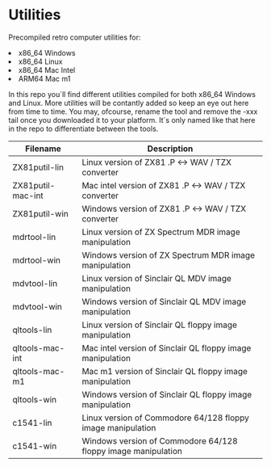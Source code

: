 # Utilities
Precompiled retro computer utilities for:

<li>x86_64 Windows
<li>x86_64 Linux
<li>x86_64 Mac Intel
<li>ARM64 Mac m1

In this repo you´ll find different utilities compiled for both x86_64 Windows and Linux. More utilities will be contantly added so keep an eye out here from time to time. You may, ofcourse, rename the tool and remove the -xxx tail once you downloaded it to your platform. It´s only named like that here in the repo to differentiate between the tools.

| Filename  | Description |
| ------------- | ------------- |
| ZX81putil-lin | Linux version of ZX81 .P <-> WAV / TZX converter |
| ZX81putil-mac-int | Mac intel version of ZX81 .P <-> WAV / TZX converter |
| ZX81putil-win | Windows version of ZX81 .P <-> WAV / TZX converter |
| mdrtool-lin | Linux version of ZX Spectrum MDR image manipulation |
| mdrtool-win | Windows version of ZX Spectrum MDR image manipulation |
| mdvtool-lin | Linux version of Sinclair QL MDV image manipulation |
| mdvtool-win | Windows version of Sinclair QL MDV image manipulation |
| qltools-lin | Linux version of Sinclair QL floppy image manipulation |
| qltools-mac-int | Mac intel version of Sinclair QL floppy image manipulation |
| qltools-mac-m1 | Mac m1 version of Sinclair QL floppy image manipulation |
| qltools-win | Windows version of Sinclair QL floppy image manipulation |
| c1541-lin | Linux version of Commodore 64/128 floppy image manipulation |
| c1541-win | Windows version of Commodore 64/128 floppy image manipulation |
